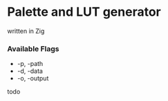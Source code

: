 # Palette and LUT generator
written in Zig

### Available Flags
- -p, -path
- -d, -data
- -o, -output

todo